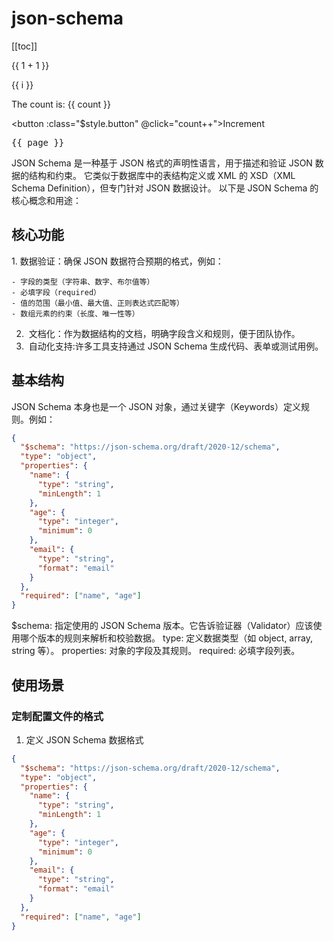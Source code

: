 # json-schema

[[toc]]

{{ 1 + 1 }}

<span v-for="i in 3">{{ i }}</span>

<script setup>
import { ref } from 'vue'
import { useData } from 'vitepress'

const count = ref(0)
const { page } = useData()
</script>

The count is: {{ count }}

<button :class="$style.button" @click="count++">Increment</button>

<pre>{{ page }}</pre>

<style module>
.button {
  color: red;
  font-weight: bold;
}
</style>

JSON Schema 是一种基于 JSON 格式的声明性语言，用于描述和验证 JSON 数据的结构和约束。
它类似于数据库中的表结构定义或 XML 的 XSD（XML Schema Definition），但专门针对 JSON 数据设计。
以下是 JSON Schema 的核心概念和用途：

## 核心功能

​1. 数据验证：确保 JSON 数据符合预期的格式，例如：

    - 字段的类型（字符串、数字、布尔值等）
    - 必填字段（required）
    - 值的范围（最小值、最大值、正则表达式匹配等）
    - 数组元素的约束（长度、唯一性等）

2. ​ 文档化：作为数据结构的文档，明确字段含义和规则，便于团队协作。
3. ​ 自动化支持:许多工具支持通过 JSON Schema 生成代码、表单或测试用例。

## 基本结构

JSON Schema 本身也是一个 JSON 对象，通过关键字（Keywords）定义规则。例如：

```json
{
  "$schema": "https://json-schema.org/draft/2020-12/schema",
  "type": "object",
  "properties": {
    "name": {
      "type": "string",
      "minLength": 1
    },
    "age": {
      "type": "integer",
      "minimum": 0
    },
    "email": {
      "type": "string",
      "format": "email"
    }
  },
  "required": ["name", "age"]
}
```

$schema: 指定使用的 JSON Schema 版本。它告诉验证器（Validator）应该使用哪个版本的规则来解析和校验数据。
type: 定义数据类型（如 object, array, string 等）。
properties: 对象的字段及其规则。
required: 必填字段列表。

## 使用场景

### 定制配置文件的格式

1. 定义 JSON Schema 数据格式

```json
{
  "$schema": "https://json-schema.org/draft/2020-12/schema",
  "type": "object",
  "properties": {
    "name": {
      "type": "string",
      "minLength": 1
    },
    "age": {
      "type": "integer",
      "minimum": 0
    },
    "email": {
      "type": "string",
      "format": "email"
    }
  },
  "required": ["name", "age"]
}
```
